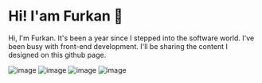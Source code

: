 # Hi! I'am Furkan 👋

Hi, I'm Furkan. It's been a year since I stepped into the software world. I've been busy with front-end development. I'll be sharing the content I designed on this github page.

![image](https://github.com/user-attachments/assets/d257c530-215d-4d70-8f13-52b611eee7c1) ![image](https://github.com/user-attachments/assets/e1bb9af4-b2dc-45a8-bacd-8c8f8f07f0fc) ![image](https://github.com/user-attachments/assets/10886172-4413-4b4c-b8ac-2239290e61ee) ![image](https://github.com/user-attachments/assets/11ad23e5-277c-4a15-886d-234f4f4ebf0d)
